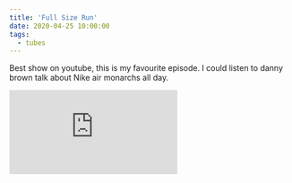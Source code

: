 ```yaml
---
title: 'Full Size Run'
date: 2020-04-25 10:00:00
tags:
  - tubes
---
```

Best show on youtube, this is my favourite episode. I could listen to danny brown talk about Nike air monarchs all day. 
<div class='video-player'><iframe src='https://www.youtube.com/embed/SF9NrZSJJiU' frameborder='0' allowfullscreen></iframe></div>

